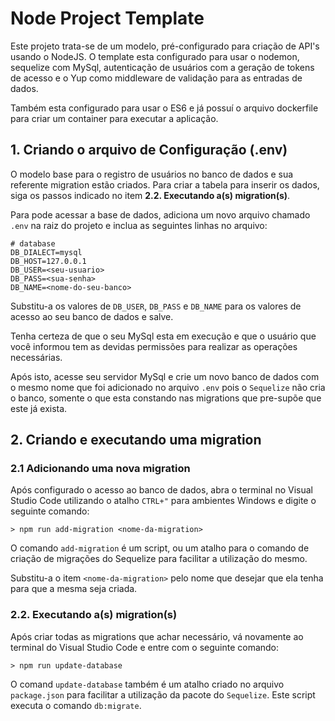 # Node Project Template

Este projeto trata-se de um modelo, pré-configurado para criação de API's usando o NodeJS. O template esta configurado para usar o nodemon, sequelize com MySql, autenticação de usuários com a geração de tokens de acesso e o Yup como middleware de validação para as entradas de dados.

Também esta configurado para usar o ES6 e já possuí o arquivo dockerfile para criar um container para executar a aplicação.



## 1. Criando o arquivo de Configuração (.env)

O modelo base para o registro de usuários no banco de dados e sua referente migration estão criados. Para criar a tabela para inserir os dados, siga os passos indicado no item <strong>2.2. Executando a(s) migration(s)</strong>.

Para pode acessar a base de dados, adiciona um novo arquivo chamado ```.env``` na raiz do projeto e inclua as seguintes linhas no arquivo:

```
# database
DB_DIALECT=mysql
DB_HOST=127.0.0.1
DB_USER=<seu-usuario>
DB_PASS=<sua-senha>
DB_NAME=<nome-do-seu-banco>
```

Substitu-a os valores de ```DB_USER```, ```DB_PASS``` e ```DB_NAME``` para os valores de acesso ao seu banco de dados e salve.

Tenha certeza de que o seu MySql esta em execução e que o usuário que você informou tem as devidas permissões para realizar as operações necessárias.

Após isto, acesse seu servidor MySql e crie um novo banco de dados com o mesmo nome que foi adicionado no arquivo ```.env``` pois o ```Sequelize``` não cria o banco, somente o que esta constando nas migrations que pre-supõe que este já exista.

## 2. Criando e executando uma migration

### 2.1 Adicionando uma nova migration 

Após configurado o acesso ao banco de dados, abra o terminal no Visual Studio Code utilizando o atalho ```CTRL+"``` para ambientes Windows e digite o seguinte comando:

```
> npm run add-migration <nome-da-migration>
```

O comando ```add-migration``` é um script, ou um atalho para o comando de criação de migrações do Sequelize para facilitar a utilização do mesmo.

Substitu-a o item ```<nome-da-migration>``` pelo nome que desejar que ela tenha para que a mesma seja criada. 

### 2.2. Executando a(s) migration(s)

Após criar todas as migrations que achar necessário, vá novamente ao terminal do Visual Studio Code e entre com o seguinte comando:

```
> npm run update-database
```

O comand ```update-database``` também é um atalho criado no arquivo ```package.json``` para facilitar a utilização da pacote do ```Sequelize```. Este script executa o comando ```db:migrate```.

